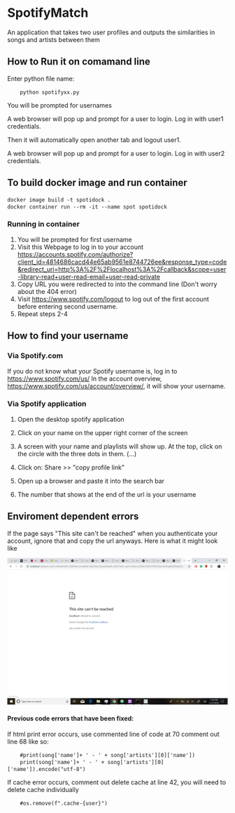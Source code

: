 # SpotifyMatch
An application that takes two user profiles and outputs the similarities in songs and artists between them

## How to Run it on comamand line
Enter python file name:

        python spotifyxx.py

You will be prompted for usernames

A web browser will pop up and prompt for a user to login. Log in with user1 credentials.

Then it will automatically open another tab and logout user1.

A web browser will pop up and prompt for a user to login. Log in with user2 credentials.

## To build docker image and run container
```
docker image build -t spotidock .
docker container run --rm -it --name spot spotidock
```
### Running in container
1. You will be prompted for first username
2. Visit this Webpage to log in to your account https://accounts.spotify.com/authorize?client_id=4814686cacd44e65ab9561e8744726ee&response_type=code&redirect_uri=http%3A%2F%2Flocalhost%3A%2Fcallback&scope=user-library-read+user-read-email+user-read-private
3. Copy URL you were redirected to into the command line (Don't worry about the 404 error)
4. Visit https://www.spotify.com/logout to log out of the first account before entering second username.
5. Repeat steps 2-4

## How to find your username
### Via Spotify.com
  If you do not know what your Spotify username is, log in to https://www.spotify.com/us/
  In the account overview, https://www.spotify.com/us/account/overview/, it will show your username.

### Via Spotify application
  1. Open the desktop spotify application

  2. Click on your name on the upper right corner of the screen

  3. A screen with your name and playlists will show up. At the top, click on the circle with the three dots in them. (...)

  4. Click on: Share >> "copy profile link"

  5. Open up a browser and paste it into the search bar

  6. The number that shows at the end of the url is your username

## Enviroment dependent errors
If the page says "This site can't be reached" when you authenticate your account, ignore that and copy the url anyways.
Here is what it might look like

![photo](https://github.com/isabellapepke/SpotifyMatch/blob/master/localhost_error.png)

#### Previous code errors that have been fixed:

If html print error occurs, use commented line of code at 70 comment out line 68 like so:

        #print(song['name']+ ' - ' + song['artists'][0]['name'])
        print(song['name']+ ' - ' + song['artists'][0]['name']).encode("utf-8")


If cache error occurs, comment out delete cache at line 42, you will need to delete cache individually

        #os.remove(f".cache-{user}")
